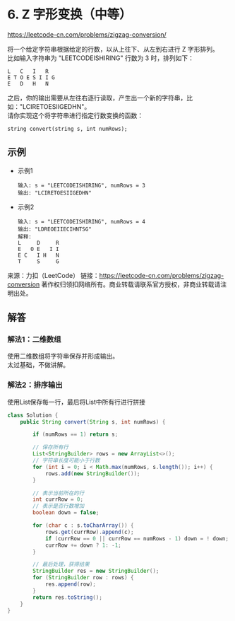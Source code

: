 # 6. Z 字形变换（中等）
https://leetcode-cn.com/problems/zigzag-conversion/

将一个给定字符串根据给定的行数，以从上往下、从左到右进行 Z 字形排列。\
比如输入字符串为 "LEETCODEISHIRING" 行数为 3 时，排列如下：
```
L   C   I   R
E T O E S I I G
E   D   H   N
```
之后，你的输出需要从左往右逐行读取，产生出一个新的字符串，比如："LCIRETOESIIGEDHN"。\
请你实现这个将字符串进行指定行数变换的函数：
```
string convert(string s, int numRows);
```
## 示例
*  示例1
    ```
    输入: s = "LEETCODEISHIRING", numRows = 3
    输出: "LCIRETOESIIGEDHN"
    ```
* 示例2
    ```
    输入: s = "LEETCODEISHIRING", numRows = 4
    输出: "LDREOEIIECIHNTSG"
    解释:
    L     D     R
    E   O E   I I
    E C   I H   N
    T     S     G
    ```

来源：力扣（LeetCode）
链接：https://leetcode-cn.com/problems/zigzag-conversion
著作权归领扣网络所有。商业转载请联系官方授权，非商业转载请注明出处。

## 解答
### 解法1：二维数组
使用二维数组将字符串保存并形成输出。\
太过基础，不做讲解。
### 解法2：排序输出
使用List保存每一行，最后将List中所有行进行拼接
```java
class Solution {
    public String convert(String s, int numRows) {

        if (numRows == 1) return s;

        // 保存所有行
        List<StringBuilder> rows = new ArrayList<>();
        // 字符串长度可能小于行数
        for (int i = 0; i < Math.max(numRows, s.length()); i++) {
            rows.add(new StringBuilder());
        }

        // 表示当前所在的行
        int currRow = 0;
        // 表示是否行数增加
        boolean down = false;

        for (char c : s.toCharArray()) {
            rows.get(currRow).append(c);
            if (currRow == 0 || currRow == numRows - 1) down = ! down;
            currRow += down ? 1: -1;
        }

        // 最后处理，获得结果
        StringBuilder res = new StringBuilder();
        for (StringBuilder row : rows) {
            res.append(row);
        }
        return res.toString();
    }
}
```
